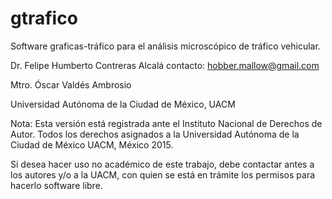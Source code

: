 # gtrafico
Software graficas-tráfico para el análisis microscópico de tráfico vehicular.


Dr. Felipe Humberto Contreras Alcalá
contacto: hobber.mallow@gmail.com

Mtro. Óscar Valdés Ambrosio

Universidad Autónoma de la Ciudad de México, UACM


Nota: Esta versión está registrada ante el Instituto Nacional de Derechos
de Autor. Todos los derechos asignados a la Universidad Autónoma de la Ciudad
de México UACM, México 2015.

Si desea hacer uso no académico de este trabajo, debe contactar antes a los
autores y/o a la UACM, con quien se está en trámite los permisos para hacerlo
software libre.
